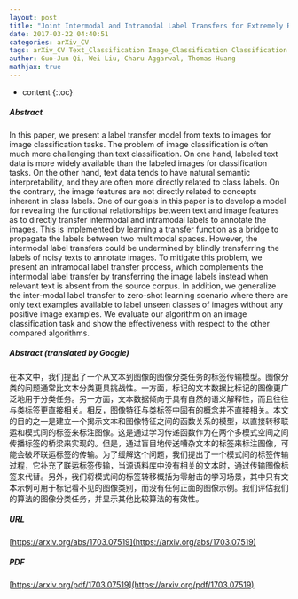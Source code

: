 ```yaml
---
layout: post
title: "Joint Intermodal and Intramodal Label Transfers for Extremely Rare or Unseen Classes"
date: 2017-03-22 04:40:51
categories: arXiv_CV
tags: arXiv_CV Text_Classification Image_Classification Classification Relation
author: Guo-Jun Qi, Wei Liu, Charu Aggarwal, Thomas Huang
mathjax: true
---
```


* content
{:toc}

##### Abstract
In this paper, we present a label transfer model from texts to images for image classification tasks. The problem of image classification is often much more challenging than text classification. On one hand, labeled text data is more widely available than the labeled images for classification tasks. On the other hand, text data tends to have natural semantic interpretability, and they are often more directly related to class labels. On the contrary, the image features are not directly related to concepts inherent in class labels. One of our goals in this paper is to develop a model for revealing the functional relationships between text and image features as to directly transfer intermodal and intramodal labels to annotate the images. This is implemented by learning a transfer function as a bridge to propagate the labels between two multimodal spaces. However, the intermodal label transfers could be undermined by blindly transferring the labels of noisy texts to annotate images. To mitigate this problem, we present an intramodal label transfer process, which complements the intermodal label transfer by transferring the image labels instead when relevant text is absent from the source corpus. In addition, we generalize the inter-modal label transfer to zero-shot learning scenario where there are only text examples available to label unseen classes of images without any positive image examples. We evaluate our algorithm on an image classification task and show the effectiveness with respect to the other compared algorithms.

##### Abstract (translated by Google)
在本文中，我们提出了一个从文本到图像的图像分类任务的标签传输模型。图像分类的问题通常比文本分类更具挑战性。一方面，标记的文本数据比标记的图像更广泛地用于分类任务。另一方面，文本数据倾向于具有自然的语义解释性，而且往往与类标签更直接相关。相反，图像特征与类标签中固有的概念并不直接相关。本文的目的之一是建立一个揭示文本和图像特征之间的函数关系的模型，以直接转移联运和模式间的标签来标注图像。这是通过学习传递函数作为在两个多模式空间之间传播标签的桥梁来实现的。但是，通过盲目地传送嘈杂文本的标签来标注图像，可能会破坏联运标签的传输。为了缓解这个问题，我们提出了一个模式间的标签传输过程，它补充了联运标签传输，当源语料库中没有相关的文本时，通过传输图像标签来代替。另外，我们将模式间的标签转移概括为零射击的学习场景，其中只有文本示例可用于标记看不见的图像类别，而没有任何正面的图像示例。我们评估我们的算法的图像分类任务，并显示其他比较算法的有效性。

##### URL
[https://arxiv.org/abs/1703.07519](https://arxiv.org/abs/1703.07519)

##### PDF
[https://arxiv.org/pdf/1703.07519](https://arxiv.org/pdf/1703.07519)

